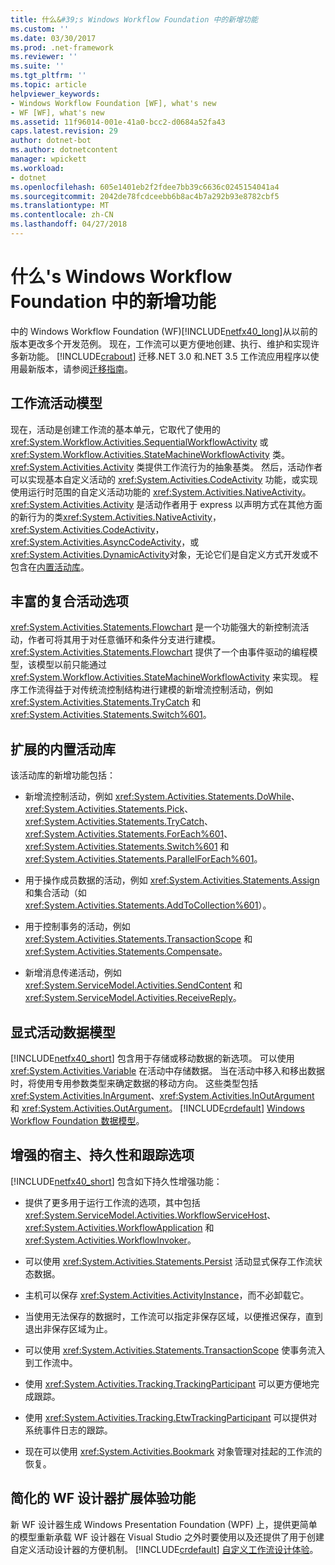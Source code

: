```yaml
---
title: 什么&#39;s Windows Workflow Foundation 中的新增功能
ms.custom: ''
ms.date: 03/30/2017
ms.prod: .net-framework
ms.reviewer: ''
ms.suite: ''
ms.tgt_pltfrm: ''
ms.topic: article
helpviewer_keywords:
- Windows Workflow Foundation [WF], what's new
- WF [WF], what's new
ms.assetid: 11f96014-001e-41a0-bcc2-d0684a52fa43
caps.latest.revision: 29
author: dotnet-bot
ms.author: dotnetcontent
manager: wpickett
ms.workload:
- dotnet
ms.openlocfilehash: 605e1401eb2f2fdee7bb39c6636c0245154041a4
ms.sourcegitcommit: 2042de78fcdceebb6b8ac4b7a292b93e8782cbf5
ms.translationtype: MT
ms.contentlocale: zh-CN
ms.lasthandoff: 04/27/2018
---
```

# <a name="what39s-new-in-windows-workflow-foundation"></a>什么&#39;s Windows Workflow Foundation 中的新增功能
中的 Windows Workflow Foundation (WF)[!INCLUDE[netfx40_long](../../../includes/netfx40-long-md.md)]从以前的版本更改多个开发范例。 现在，工作流可以更方便地创建、执行、维护和实现许多新功能。 [!INCLUDE[crabout](../../../includes/crabout-md.md)] 迁移.NET 3.0 和.NET 3.5 工作流应用程序以使用最新版本，请参阅[迁移指南](../../../docs/framework/windows-workflow-foundation/migration-guidance.md)。  
  
## <a name="workflow-activity-model"></a>工作流活动模型  
 现在，活动是创建工作流的基本单元，它取代了使用的 <xref:System.Workflow.Activities.SequentialWorkflowActivity> 或 <xref:System.Workflow.Activities.StateMachineWorkflowActivity> 类。 <xref:System.Activities.Activity> 类提供工作流行为的抽象基类。 然后，活动作者可以实现基本自定义活动的 <xref:System.Activities.CodeActivity> 功能，或实现使用运行时范围的自定义活动功能的 <xref:System.Activities.NativeActivity>。 <xref:System.Activities.Activity> 是活动作者用于 express 以声明方式在其他方面的新行为的类<xref:System.Activities.NativeActivity>， <xref:System.Activities.CodeActivity>， <xref:System.Activities.AsyncCodeActivity>，或<xref:System.Activities.DynamicActivity>对象，无论它们是自定义方式开发或不包含在[内置活动库](../../../docs/framework/windows-workflow-foundation/net-framework-4-5-built-in-activity-library.md)。  
  
## <a name="rich-composite-activity-options"></a>丰富的复合活动选项  
 <xref:System.Activities.Statements.Flowchart> 是一个功能强大的新控制流活动，作者可将其用于对任意循环和条件分支进行建模。 <xref:System.Activities.Statements.Flowchart> 提供了一个由事件驱动的编程模型，该模型以前只能通过 <xref:System.Workflow.Activities.StateMachineWorkflowActivity> 来实现。 程序工作流得益于对传统流控制结构进行建模的新增流控制活动，例如 <xref:System.Activities.Statements.TryCatch> 和 <xref:System.Activities.Statements.Switch%601>。  
  
## <a name="expanded-built-in-activity-library"></a>扩展的内置活动库  
 该活动库的新增功能包括：  
  
-   新增流控制活动，例如 <xref:System.Activities.Statements.DoWhile>、<xref:System.Activities.Statements.Pick>、<xref:System.Activities.Statements.TryCatch>、<xref:System.Activities.Statements.ForEach%601>、<xref:System.Activities.Statements.Switch%601> 和 <xref:System.Activities.Statements.ParallelForEach%601>。  
  
-   用于操作成员数据的活动，例如 <xref:System.Activities.Statements.Assign> 和集合活动（如 <xref:System.Activities.Statements.AddToCollection%601>）。  
  
-   用于控制事务的活动，例如 <xref:System.Activities.Statements.TransactionScope> 和 <xref:System.Activities.Statements.Compensate>。  
  
-   新增消息传递活动，例如 <xref:System.ServiceModel.Activities.SendContent> 和 <xref:System.ServiceModel.Activities.ReceiveReply>。  
  
## <a name="explicit-activity-data-model"></a>显式活动数据模型  
 [!INCLUDE[netfx40_short](../../../includes/netfx40-short-md.md)] 包含用于存储或移动数据的新选项。 可以使用 <xref:System.Activities.Variable> 在活动中存储数据。 当在活动中移入和移出数据时，将使用专用参数类型来确定数据的移动方向。 这些类型包括 <xref:System.Activities.InArgument>、<xref:System.Activities.InOutArgument> 和 <xref:System.Activities.OutArgument>。 [!INCLUDE[crdefault](../../../includes/crdefault-md.md)] [Windows Workflow Foundation 数据模型](../../../docs/framework/windows-workflow-foundation/data-model.md)。  
  
## <a name="enhanced-hosting-persistence-and-tracking-options"></a>增强的宿主、持久性和跟踪选项  
 [!INCLUDE[netfx40_short](../../../includes/netfx40-short-md.md)] 包含如下持久性增强功能：  
  
-   提供了更多用于运行工作流的选项，其中包括 <xref:System.ServiceModel.Activities.WorkflowServiceHost>、<xref:System.Activities.WorkflowApplication> 和 <xref:System.Activities.WorkflowInvoker>。  
  
-   可以使用 <xref:System.Activities.Statements.Persist> 活动显式保存工作流状态数据。  
  
-   主机可以保存 <xref:System.Activities.ActivityInstance>，而不必卸载它。  
  
-   当使用无法保存的数据时，工作流可以指定非保存区域，以便推迟保存，直到退出非保存区域为止。  
  
-   可以使用 <xref:System.Activities.Statements.TransactionScope> 使事务流入到工作流中。  
  
-   使用 <xref:System.Activities.Tracking.TrackingParticipant> 可以更方便地完成跟踪。  
  
-   使用 <xref:System.Activities.Tracking.EtwTrackingParticipant> 可以提供对系统事件日志的跟踪。  
  
-   现在可以使用 <xref:System.Activities.Bookmark> 对象管理对挂起的工作流的恢复。  
  
## <a name="easier-ability-to-extend-wf-designer-experience"></a>简化的 WF 设计器扩展体验功能  
 新 WF 设计器生成 Windows Presentation Foundation (WPF) 上，提供更简单的模型重新承载 WF 设计器在 Visual Studio 之外时要使用以及还提供了用于创建自定义活动设计器的方便机制。 [!INCLUDE[crdefault](../../../includes/crdefault-md.md)] [自定义工作流设计体验](../../../docs/framework/windows-workflow-foundation/customizing-the-workflow-design-experience.md)。
